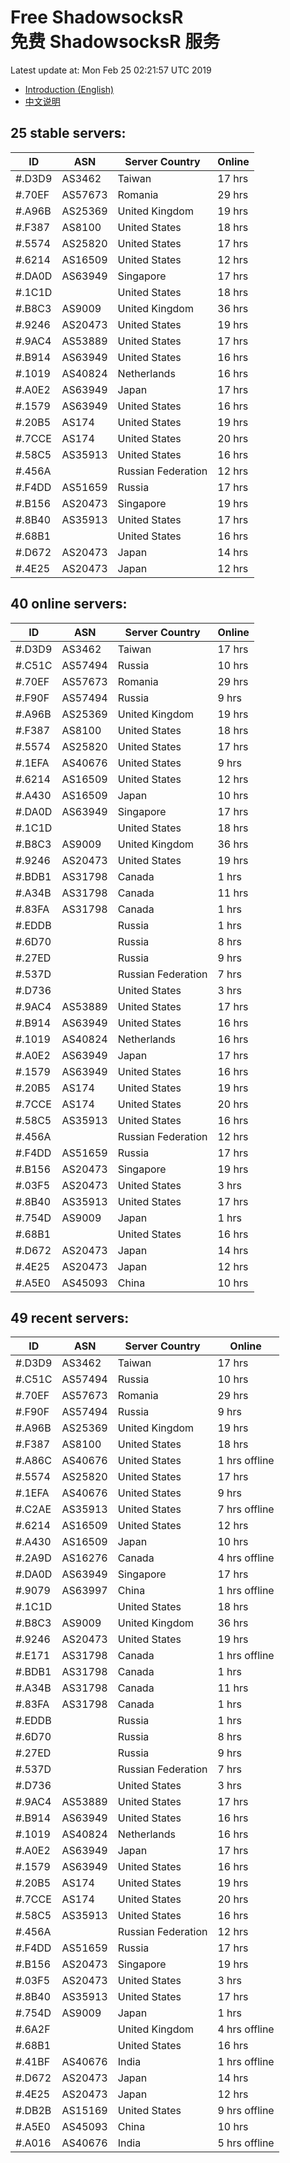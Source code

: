 # Free ShadowsocksR<br>免费 ShadowsocksR 服务

Latest update at: Mon Feb 25 02:21:57 UTC 2019

- [Introduction (English)](https://vision-network.readthedocs.io/en/latest/autossr/autossr.html)
- [中文说明](https://vision-network.readthedocs.io/zh_CN/latest/autossr/autossr.html)


## 25 stable servers:

| ID | ASN | Server Country | Online |
| ------ | ------ | ------ | ------ |
| #.D3D9 | AS3462 | Taiwan | 17 hrs |
| #.70EF | AS57673 | Romania | 29 hrs |
| #.A96B | AS25369 | United Kingdom | 19 hrs |
| #.F387 | AS8100 | United States | 18 hrs |
| #.5574 | AS25820 | United States | 17 hrs |
| #.6214 | AS16509 | United States | 12 hrs |
| #.DA0D | AS63949 | Singapore | 17 hrs |
| #.1C1D |  | United States | 18 hrs |
| #.B8C3 | AS9009 | United Kingdom | 36 hrs |
| #.9246 | AS20473 | United States | 19 hrs |
| #.9AC4 | AS53889 | United States | 17 hrs |
| #.B914 | AS63949 | United States | 16 hrs |
| #.1019 | AS40824 | Netherlands | 16 hrs |
| #.A0E2 | AS63949 | Japan | 17 hrs |
| #.1579 | AS63949 | United States | 16 hrs |
| #.20B5 | AS174 | United States | 19 hrs |
| #.7CCE | AS174 | United States | 20 hrs |
| #.58C5 | AS35913 | United States | 16 hrs |
| #.456A |  | Russian Federation | 12 hrs |
| #.F4DD | AS51659 | Russia | 17 hrs |
| #.B156 | AS20473 | Singapore | 19 hrs |
| #.8B40 | AS35913 | United States | 17 hrs |
| #.68B1 |  | United States | 16 hrs |
| #.D672 | AS20473 | Japan | 14 hrs |
| #.4E25 | AS20473 | Japan | 12 hrs |

## 40 online servers:

| ID | ASN | Server Country | Online |
| ------ | ------ | ------ | ------ |
| #.D3D9 | AS3462 | Taiwan | 17 hrs |
| #.C51C | AS57494 | Russia | 10 hrs |
| #.70EF | AS57673 | Romania | 29 hrs |
| #.F90F | AS57494 | Russia | 9 hrs |
| #.A96B | AS25369 | United Kingdom | 19 hrs |
| #.F387 | AS8100 | United States | 18 hrs |
| #.5574 | AS25820 | United States | 17 hrs |
| #.1EFA | AS40676 | United States | 9 hrs |
| #.6214 | AS16509 | United States | 12 hrs |
| #.A430 | AS16509 | Japan | 10 hrs |
| #.DA0D | AS63949 | Singapore | 17 hrs |
| #.1C1D |  | United States | 18 hrs |
| #.B8C3 | AS9009 | United Kingdom | 36 hrs |
| #.9246 | AS20473 | United States | 19 hrs |
| #.BDB1 | AS31798 | Canada | 1 hrs |
| #.A34B | AS31798 | Canada | 11 hrs |
| #.83FA | AS31798 | Canada | 1 hrs |
| #.EDDB |  | Russia | 1 hrs |
| #.6D70 |  | Russia | 8 hrs |
| #.27ED |  | Russia | 9 hrs |
| #.537D |  | Russian Federation | 7 hrs |
| #.D736 |  | United States | 3 hrs |
| #.9AC4 | AS53889 | United States | 17 hrs |
| #.B914 | AS63949 | United States | 16 hrs |
| #.1019 | AS40824 | Netherlands | 16 hrs |
| #.A0E2 | AS63949 | Japan | 17 hrs |
| #.1579 | AS63949 | United States | 16 hrs |
| #.20B5 | AS174 | United States | 19 hrs |
| #.7CCE | AS174 | United States | 20 hrs |
| #.58C5 | AS35913 | United States | 16 hrs |
| #.456A |  | Russian Federation | 12 hrs |
| #.F4DD | AS51659 | Russia | 17 hrs |
| #.B156 | AS20473 | Singapore | 19 hrs |
| #.03F5 | AS20473 | United States | 3 hrs |
| #.8B40 | AS35913 | United States | 17 hrs |
| #.754D | AS9009 | Japan | 1 hrs |
| #.68B1 |  | United States | 16 hrs |
| #.D672 | AS20473 | Japan | 14 hrs |
| #.4E25 | AS20473 | Japan | 12 hrs |
| #.A5E0 | AS45093 | China | 10 hrs |

## 49 recent servers:

| ID | ASN | Server Country | Online |
| ------ | ------ | ------ | ------ |
| #.D3D9 | AS3462 | Taiwan | 17 hrs |
| #.C51C | AS57494 | Russia | 10 hrs |
| #.70EF | AS57673 | Romania | 29 hrs |
| #.F90F | AS57494 | Russia | 9 hrs |
| #.A96B | AS25369 | United Kingdom | 19 hrs |
| #.F387 | AS8100 | United States | 18 hrs |
| #.A86C | AS40676 | United States | 1 hrs offline |
| #.5574 | AS25820 | United States | 17 hrs |
| #.1EFA | AS40676 | United States | 9 hrs |
| #.C2AE | AS35913 | United States | 7 hrs offline |
| #.6214 | AS16509 | United States | 12 hrs |
| #.A430 | AS16509 | Japan | 10 hrs |
| #.2A9D | AS16276 | Canada | 4 hrs offline |
| #.DA0D | AS63949 | Singapore | 17 hrs |
| #.9079 | AS63997 | China | 1 hrs offline |
| #.1C1D |  | United States | 18 hrs |
| #.B8C3 | AS9009 | United Kingdom | 36 hrs |
| #.9246 | AS20473 | United States | 19 hrs |
| #.E171 | AS31798 | Canada | 1 hrs offline |
| #.BDB1 | AS31798 | Canada | 1 hrs |
| #.A34B | AS31798 | Canada | 11 hrs |
| #.83FA | AS31798 | Canada | 1 hrs |
| #.EDDB |  | Russia | 1 hrs |
| #.6D70 |  | Russia | 8 hrs |
| #.27ED |  | Russia | 9 hrs |
| #.537D |  | Russian Federation | 7 hrs |
| #.D736 |  | United States | 3 hrs |
| #.9AC4 | AS53889 | United States | 17 hrs |
| #.B914 | AS63949 | United States | 16 hrs |
| #.1019 | AS40824 | Netherlands | 16 hrs |
| #.A0E2 | AS63949 | Japan | 17 hrs |
| #.1579 | AS63949 | United States | 16 hrs |
| #.20B5 | AS174 | United States | 19 hrs |
| #.7CCE | AS174 | United States | 20 hrs |
| #.58C5 | AS35913 | United States | 16 hrs |
| #.456A |  | Russian Federation | 12 hrs |
| #.F4DD | AS51659 | Russia | 17 hrs |
| #.B156 | AS20473 | Singapore | 19 hrs |
| #.03F5 | AS20473 | United States | 3 hrs |
| #.8B40 | AS35913 | United States | 17 hrs |
| #.754D | AS9009 | Japan | 1 hrs |
| #.6A2F |  | United Kingdom | 4 hrs offline |
| #.68B1 |  | United States | 16 hrs |
| #.41BF | AS40676 | India | 1 hrs offline |
| #.D672 | AS20473 | Japan | 14 hrs |
| #.4E25 | AS20473 | Japan | 12 hrs |
| #.DB2B | AS15169 | United States | 9 hrs offline |
| #.A5E0 | AS45093 | China | 10 hrs |
| #.A016 | AS40676 | India | 5 hrs offline |


